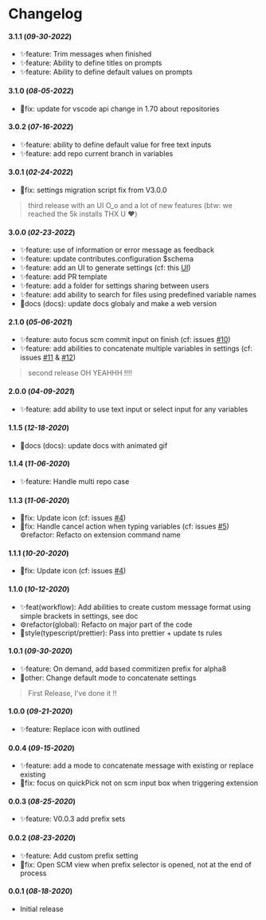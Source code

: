# Changelog

#### **3.1.1** (_09-30-2022_)

- ✨feature: Trim messages when finished
- ✨feature: Ability to define titles on prompts
- ✨feature: Ability to define default values on prompts

#### **3.1.0** (_08-05-2022_)

- 🐞fix: update for vscode api change in 1.70 about repositories

#### **3.0.2** (_07-16-2022_)

- ✨feature: ability to define default value for free text inputs
- ✨feature: add repo current branch in variables

#### **3.0.1** (_02-24-2022_)

- 🐞fix: settings migration script fix from V3.0.0

> third release with an UI O_o and a lot of new features (btw: we reached the 5k installs THX U ♥️)

#### **3.0.0** (_02-23-2022_)

- ✨feature: use of information or error message as feedback
- ✨feature: update contributes.configuration $schema
- ✨feature: add an UI to generate settings (cf: this [UI](https://gcm-config.netlify.app/configurator))
- ✨feature: add PR template
- ✨feature: add a folder for settings sharing between users
- ✨feature: add ability to search for files using predefined variable names
- 📄docs (docs): update docs globaly and make a web version

#### **2.1.0** (_05-06-2021_)

- ✨feature: auto focus scm commit input on finish (cf: issues [#10](https://github.com/rioukkevin/vscode-git-commit/issues/10))
- ✨feature: add abilities to concatenate multiple variables in settings (cf: issues [#11](https://github.com/rioukkevin/vscode-git-commit/issues/11) & [#12](https://github.com/rioukkevin/vscode-git-commit/issues/12))

> second release OH YEAHHH !!!!

#### **2.0.0** (_04-09-2021_)

- ✨feature: add ability to use text input or select input for any variables

#### **1.1.5** (_12-18-2020_)

- 📄docs (docs): update docs with animated gif

#### **1.1.4** (_11-06-2020_)

- ✨feature: Handle multi repo case

#### **1.1.3** (_11-06-2020_)

- 🐞fix: Update icon (cf: issues [#4](https://github.com/rioukkevin/vscode-git-commit/issues/4))
- 🐞fix: Handle cancel action when typing variables (cf: issues [#5](https://github.com/rioukkevin/vscode-git-commit/issues/5))  
  ⚙️refactor: Refacto on extension command name

#### **1.1.1** (_10-20-2020_)

- 🐞fix: Update icon (cf: issues [#4](https://github.com/rioukkevin/vscode-git-commit/issues/4))

#### **1.1.0** (_10-12-2020_)

- ✨feat(workflow): Add abilities to create custom message format using simple brackets in settings, see doc
- ⚙️refactor(global): Refacto on major part of the code
- 🌈style(typescript/prettier): Pass into prettier + update ts rules

#### **1.0.1** (_09-30-2020_)

- ✨feature: On demand, add based commitizen prefix for alpha8
- 🔵other: Change default mode to concatenate settings

> First Release, I've done it !!

#### **1.0.0** (_09-21-2020_)

- ✨feature: Replace icon with outlined

#### **0.0.4** (_09-15-2020_)

- ✨feature: add a mode to concatenate message with existing or replace existing
- 🐞fix: focus on quickPick not on scm input box when triggering extension

#### **0.0.3** (_08-25-2020_)

- ✨feature: V0.0.3 add prefix sets

#### **0.0.2** (_08-23-2020_)

- ✨feature: Add custom prefix setting
- 🐞fix: Open SCM view when prefix selector is opened, not at the end of process

#### **0.0.1** (_08-18-2020_)

- Initial release
